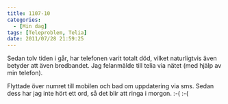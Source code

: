 ```yaml
---
title: 1107-10
categories:
  - [Min dag]
tags: [Teleproblem, Telia]
date: 2011/07/28 21:59:25
---
```

Sedan tolv tiden i går, har telefonen varit totalt död, vilket naturligtvis även betyder att även bredbandet. Jag felanmälde till telia via nätet (med hjälp av min telefon).

Flyttade över numret till mobilen och bad om uppdatering via sms. Sedan dess har jag inte hört ett ord, så det blir att ringa i morgon. :-( :-(
